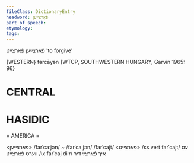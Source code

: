 ```yaml
---
fileClass: DictionaryEntry
headword: פֿאַרצײַען
part_of_speech: 
etymology: 
tags: 
---
```

פֿאַרצײַען
פֿאַרצײַט
'to forgive'

{WESTERN}
fərcāyən {WTCP, SOUTHWESTERN HUNGARY, Garvin 1965: 96}

CENTRAL
========

HASIDIC
=======
= AMERICA = 

<פארצייען>
/farˈcaːjən/ ~ /farˈcaˑjən/
/farˈcajt/ <פארצייט>
/ɛs vert farˈcajt/ עס ווערט פֿאַרצײַט
/ɩx farˈcaj diˑr/ איך פֿאַרצײַ דיר